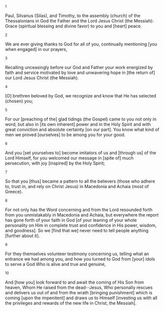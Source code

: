 <sup>1</sup> 

Paul, Silvanus (Silas), and Timothy, to the assembly (church) of the Thessalonians in God the Father and the Lord Jesus Christ (the Messiah): Grace (spiritual blessing and divine favor) to you and [heart] peace. 

<sup>2</sup> 

We are ever giving thanks to God for all of you, continually mentioning [you when engaged] in our prayers, 

<sup>3</sup> 

Recalling unceasingly before our God and Father your work energized by faith and service motivated by love and unwavering hope in [the return of] our Lord Jesus Christ (the Messiah). 

<sup>4</sup> 

[O] brethren beloved by God, we recognize and know that He has selected (chosen) you; 

<sup>5</sup> 

For our [preaching of the] glad tidings (the Gospel) came to you not only in word, but also in [its own inherent] power and in the Holy Spirit and with great conviction and absolute certainty [on our part]. You know what kind of men we proved [ourselves] to be among you for your good. 

<sup>6</sup> 

And you [set yourselves to] become imitators of us and [through us] of the Lord Himself, for you welcomed our message in [spite of] much persecution, with joy [inspired] by the Holy Spirit; 

<sup>7</sup> 

So that you [thus] became a pattern to all the believers (those who adhere to, trust in, and rely on Christ Jesus) in Macedonia and Achaia (most of Greece). 

<sup>8</sup> 

For not only has the Word concerning and from the Lord resounded forth from you unmistakably in Macedonia and Achaia, but everywhere the report has gone forth of your faith in God [of your leaning of your whole personality on Him in complete trust and confidence in His power, wisdom, and goodness]. So we [find that we] never need to tell people anything [further about it]. 

<sup>9</sup> 

For they themselves volunteer testimony concerning us, telling what an entrance we had among you, and how you turned to God from [your] idols to serve a God Who is alive and true and genuine, 

<sup>10</sup> 

And [how you] look forward to and await the coming of His Son from heaven, Whom He raised from the dead--Jesus, Who personally rescues and delivers us out of and from the wrath [bringing punishment] which is coming [upon the impenitent] and draws us to Himself [investing us with all the privileges and rewards of the new life in Christ, the Messiah].